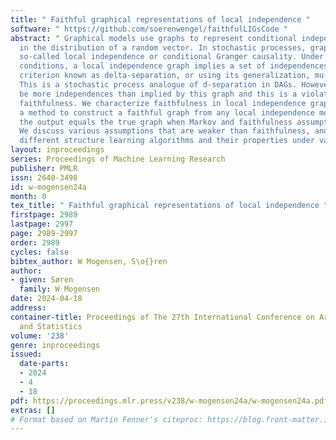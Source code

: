 ```yaml
---
title: " Faithful graphical representations of local independence "
software: " https://github.com/soerenwengel/faithfulLIGsCode "
abstract: " Graphical models use graphs to represent conditional independence structure
  in the distribution of a random vector. In stochastic processes, graphs may represent
  so-called local independence or conditional Granger causality. Under some regularity
  conditions, a local independence graph implies a set of independences using a graphical
  criterion known as delta-separation, or using its generalization, mu-separation.
  This is a stochastic process analogue of d-separation in DAGs. However, there may
  be more independences than implied by this graph and this is a violation of so-called
  faithfulness. We characterize faithfulness in local independence graphs and give
  a method to construct a faithful graph from any local independence model such that
  the output equals the true graph when Markov and faithfulness assumptions hold.
  We discuss various assumptions that are weaker than faithfulness, and we explore
  different structure learning algorithms and their properties under varying assumptions. "
layout: inproceedings
series: Proceedings of Machine Learning Research
publisher: PMLR
issn: 2640-3498
id: w-mogensen24a
month: 0
tex_title: " Faithful graphical representations of local independence "
firstpage: 2989
lastpage: 2997
page: 2989-2997
order: 2989
cycles: false
bibtex_author: W Mogensen, S\o{}ren
author:
- given: Søren
  family: W Mogensen
date: 2024-04-18
address:
container-title: Proceedings of The 27th International Conference on Artificial Intelligence
  and Statistics
volume: '238'
genre: inproceedings
issued:
  date-parts:
  - 2024
  - 4
  - 18
pdf: https://proceedings.mlr.press/v238/w-mogensen24a/w-mogensen24a.pdf
extras: []
# Format based on Martin Fenner's citeproc: https://blog.front-matter.io/posts/citeproc-yaml-for-bibliographies/
---
```

